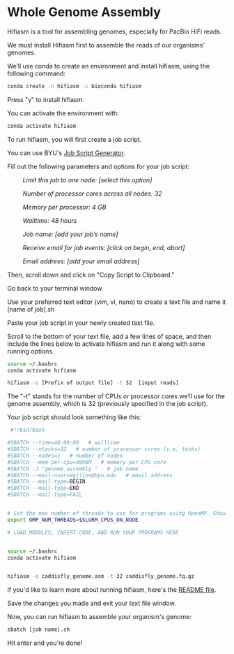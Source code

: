 # Whole Genome Assembly

Hifiasm is a tool for assembling genomes, especially for PacBio HiFi reads.

We must install Hifiasm first to assemble the reads of our organisms' genomes.

We’ll use conda to create an environment and install hifiasm, using the following command:   

```bash
conda create -n hifiasm -c bioconda hifiasm
```
Press "y" to install hifiasm.  

You can activate the environment with: 

```bash
conda activate hifiasm
```

To run hifiasm, you will first create a job script. 

You can use BYU's [Job Script Generator](https://rc.byu.edu/documentation/slurm/script-generator). 


Fill out the following parameters and options for your job script:

&nbsp;&nbsp;&nbsp;&nbsp;&nbsp;&nbsp;&nbsp;&nbsp; *Limit this job to one node: [select this option]*

&nbsp;&nbsp;&nbsp;&nbsp;&nbsp;&nbsp;&nbsp;&nbsp; *Number of processor cores across all nodes: 32* 

&nbsp;&nbsp;&nbsp;&nbsp;&nbsp;&nbsp;&nbsp;&nbsp; *Memory per processor: 4 GB* 

&nbsp;&nbsp;&nbsp;&nbsp;&nbsp;&nbsp;&nbsp;&nbsp; *Walltime: 48 hours* 

&nbsp;&nbsp;&nbsp;&nbsp;&nbsp;&nbsp;&nbsp;&nbsp; *Job name: [add your job’s name]*

&nbsp;&nbsp;&nbsp;&nbsp;&nbsp;&nbsp;&nbsp;&nbsp; *Receive email for job events: [click on begin, end, abort]*

&nbsp;&nbsp;&nbsp;&nbsp;&nbsp;&nbsp;&nbsp;&nbsp; *Email address: [add your email address]*




Then, scroll down and click on "Copy Script to Clipboard."

Go back to your terminal window.

Use your preferred text editor (vim, vi, nano) to create a text file and name it [name of job].sh 

Paste your job script in your newly created text file.  

Scroll to the bottom of your text file, add a few lines of space, and then include the lines below to activate hifiasm and run it along with some running options. 

```bash
source ~/.bashrc 
conda activate hifiasm

hifiasm -o [Prefix of output file] -t 32  [input reads]
```

 The "-t" stands for the number of CPUs or processor cores we’ll use for the genome assembly, which is 32 (previously specified in the job script). 

 Your job script should look something like this: 

```bash
 #!/bin/bash

#SBATCH --time=48:00:00   # walltime
#SBATCH --ntasks=32   # number of processor cores (i.e. tasks)
#SBATCH --nodes=1   # number of nodes
#SBATCH --mem-per-cpu=4096M   # memory per CPU core
#SBATCH -J "genome_assembly "   # job name
#SBATCH --mail-user=mgjijon@byu.edu   # email address
#SBATCH --mail-type=BEGIN
#SBATCH --mail-type=END
#SBATCH --mail-type=FAIL


# Set the max number of threads to use for programs using OpenMP. Should be <= ppn. Does nothing if the program doesn't use OpenMP.
export OMP_NUM_THREADS=$SLURM_CPUS_ON_NODE

# LOAD MODULES, INSERT CODE, AND RUN YOUR PROGRAMS HERE


source ~/.bashrc 
conda activate hifiasm


hifiasm -o caddisfly_genome.asm -t 32 caddisfly_genome.fq.gz
```

 If you'd like to learn more about running hifiasm, here's the [README file](https://github.com/chhylp123/hifiasm).  

Save the changes you made and exit your text file window.  

Now, you can run hifiasm to assemble your organism's genome:  

```bash
sbatch [job name].sh
```
Hit enter and you're done!
